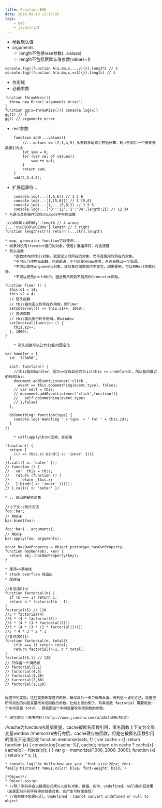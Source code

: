```yaml
---
title: Function-ES6
date: 2016-05-13 11:16:55
tags:
	- es6
	- javascript
---
```

* 参数默认值
* arguments
	* length不包括rese参数(...values)
	* length不包括赋默认值参数(values=1)
````
console.log((function A(a,dm,s,...v){}).length) // 3
console.log((function A(a,dm,s,v=1){}).length) // 3
````
* 作用域
* 必输参数
````
function throwMiss(){
  throw new Error('arguments error')
}
function gg(x=throwMiss()){ console.log(x)}
gg(2) // 2
gg() // arguments error
````
* rest参数
````
	function add(...values){
		//...values == [2,3,4,5] 从参数末尾索引开始计算，截止到最后一个有效参数索引为止
		let sum = 0;
		for (var val of values){
			sum += val;
		}
		return sum;
	}
	add(2,3,4,5);
````
* 扩展运算符...
````
	console.log(...[1,5,6]) // 1 5 6
	console.log(...[1,[5,6]]) // 1 [5,6]
	console.log(...[1,...[5,6]]) // 1 5 6
	console.log(...{'0':'12','1':'34',length:2}) // 12 34
* 凡是涉及到操作32位Unicode字符的函数
````
	'x\uD83D\uDE80y'.length // 4 wrong
	[...'x\uD83D\uDE80y'].length // 3 right
	function length(str){ return [...str].length}
````
* map, generator function可以使用...
* 如果对没有iterator接口的对象，使用扩展运算符，将会报错
* 箭头函数
	*函数体内的this对象，就是定义时所在的对象，而不是使用时所在的对象。
	*不可以当作构造函数，也就是说，不可以使用new命令，否则会抛出一个错误。
	*不可以使用arguments对象，该对象在函数体内不存在。如果要用，可以用Rest参数代替。
	*不可以使用yield命令，因此箭头函数不能用作Generator函数。
````
	function Timer () {
	  this.s1 = 14;
	  this.s2 = 4;
	  // 箭头函数
	  // this指向定义时所在作用域，即Timer
	  setInterval(() => this.s1++, 1000);
	  // 普通函数
	  // this指向执行时作用域，即window
	  setInterval(function () {
	    this.s2++;
	  }, 1000);
	}
````
	* 箭头函数可以让this指向固定化
````
	var handler = {
	  id: '123456',

	  init: function() {
	  	//this指向handler，因为=>没有自己的this(this == undefined)，所以指向最近的外部this
	    document.addEventListener('click',
	      event => this.doSomething(event.type), false);
        // var self = this;
	    // document.addEventListener('click',function(){
	    //   self.doSomething(event.type)
	    // },false)
	  },

	  doSomething: function(type) {
	    console.log('Handling ' + type  + ' for ' + this.id);
	  }
	};
````
	* call\apply\bind无效，会忽略
````
	(function() {
	  return [
	    (() => this.x).bind({ x: 'inner' })()
	  ]
	}).call({ x: 'outer' });
	// function () {
	//   var _this = this;
	//   return [function () {
	//     return _this.x;
	//   }.bind({ x: 'inner' })()];
	// }.call({ x: 'outer' })
````
* :: 返回的是原对象
````
	//上下文::执行方法
	foo::bar;
	// 等同于
	bar.bind(foo);

	foo::bar(...arguments);
	// 等同于
	bar.apply(foo, arguments);

	const hasOwnProperty = Object.prototype.hasOwnProperty;
	function hasOwn(obj, key) {
	  return obj::hasOwnProperty(key);
	}
````
* 尾调=>调用栈
* stack overflow 栈溢出
* 尾递归
````
	//复杂度O(n)
	function factorial(n) {
	  if (n === 1) return 1;
	  return n * factorial(n - 1);
	}
	factorial(5) // 120
	//5 * factorial(4)
	//5 * (4 * factorial(3))
	//5 * (4 * (3 * factorial(2)))
	//5 * (4 * (3 * (2 * factorial(1))))
	//5 * 4 * 3 * 2 * 1 
	//复杂度O(1)
	function factorial(n, total){
		if(n === 1) return total;
		return factorial(n-1, n * total);
	}
	factorial(5,1) // 120
	// 只保留一个调用帧
	// factorial(5,1)
	// factorial(4,5)
	// factorial(3,20)
	// factorial(2,60)
	// factorial(1,120)
````
`
尾递归的实现，往往需要改写递归函数，确保最后一步只调用自身。做到这一点的方法，就是把所有用到的内部变量改写成函数的参数。比如上面的例子，阶乘函数 factorial 需要用到一个中间变量 total ，那就把这个中间变量改写成函数的参数。
`
* 闭包记忆 [简书资料](http://www.jianshu.com/p/a2dfa59e70d7)
````
//cache为function内局部变量，cache被匿名函数引用，匿名函数上下文为全局变量window
//memorize执行完后，cache理应被回收，但是在被匿名函数引用的情况下无法回收
function memorize(sets, f) {
    var cache = {}; 
    return function (x) { 
        console.log('cache: %j', cache);
        return x in cache
               ? cache[x]
               : cache[x] = f(sets[x]);
    }
}
var g = memorize([1000, 2000, 3000], function (x) { return x * x; });
````
* console.log('%c Hello~how are you','font-size:28px; font-family:Microsoft YAHEI;color: blue; font-weight: bold;')

/*Object*/
* Object.assign 
* //除了字符串会以数组形式拷贝入目标对象，数值、布尔、undefined、null都不起效果（这是因为只有字符串的包装对象，会产生可枚举属性）
* //首参数不能是Null、Undefined ：Cannot convert undefined or null to object
